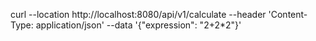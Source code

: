 curl --location http://localhost:8080/api/v1/calculate --header 'Content-Type: application/json' --data '{"expression": "2+2*2"}'